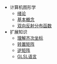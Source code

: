 - 计算机图形学
  - [绪论](./docs/计算机图形学/1.绪论.md)
  - [基本概念](./docs/计算机图形学/2.基本概念.md)
  - [双向反射分布函数](./docs/计算机图形学/3.BRDF.md)
- 扩展知识
  - [理解齐次坐标](./docs/扩展/理解齐次坐标.md)
  - [转置矩阵](./docs/扩展/转置矩阵.md)
  - [逆矩阵](./docs/扩展/逆矩阵.md)
  - [GLSL语言](./docs/扩展/GLSL语言入门.md)
